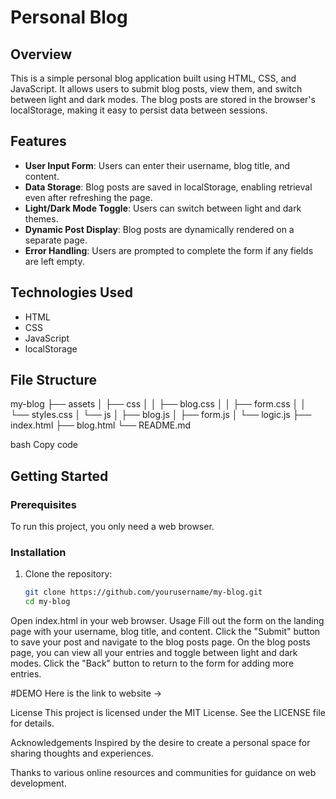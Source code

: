 # Personal Blog

## Overview

This is a simple personal blog application built using HTML, CSS, and JavaScript. It allows users to submit blog posts, view them, and switch between light and dark modes. The blog posts are stored in the browser's localStorage, making it easy to persist data between sessions.

## Features

- **User Input Form**: Users can enter their username, blog title, and content.
- **Data Storage**: Blog posts are saved in localStorage, enabling retrieval even after refreshing the page.
- **Light/Dark Mode Toggle**: Users can switch between light and dark themes.
- **Dynamic Post Display**: Blog posts are dynamically rendered on a separate page.
- **Error Handling**: Users are prompted to complete the form if any fields are left empty.

## Technologies Used

- HTML
- CSS
- JavaScript
- localStorage

## File Structure

my-blog ├── assets │ ├── css │ │ ├── blog.css │ │ ├── form.css │ │ └── styles.css │ └── js │ ├── blog.js │ ├── form.js │ └── logic.js ├── index.html ├── blog.html └── README.md

bash
Copy code

## Getting Started

### Prerequisites

To run this project, you only need a web browser.

### Installation

1. Clone the repository:
   ```bash
   git clone https://github.com/yourusername/my-blog.git
   cd my-blog
Open index.html in your web browser.
Usage
Fill out the form on the landing page with your username, blog title, and content.
Click the "Submit" button to save your post and navigate to the blog posts page.
On the blog posts page, you can view all your entries and toggle between light and dark modes.
Click the "Back" button to return to the form for adding more entries.

#DEMO
Here is the link to website -> [
](https://drive.google.com/file/d/1akVp1xXv13IPrb2vIyRkk2cw4nyG7BIe/view?usp=sharing)

License
This project is licensed under the MIT License. See the LICENSE file for details.

Acknowledgements
Inspired by the desire to create a personal space for sharing thoughts and experiences.

Thanks to various online resources and communities for guidance on web development.

